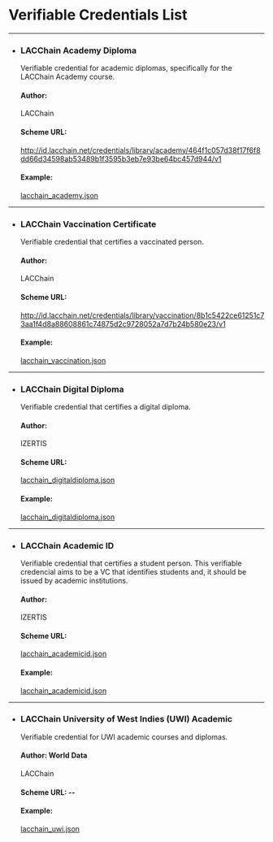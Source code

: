 # Verifiable Credentials List

---

- ### LACChain Academy Diploma
  Verifiable credential for academic diplomas, specifically for the LACChain Academy course.
  #### Author:
  LACChain
  #### Scheme URL:
  http://id.lacchain.net/credentials/library/academy/464f1c057d38f17f6f8dd66d34598ab53489b1f3595b3eb7e93be64bc457d944/v1
  #### Example:
  [lacchain_academy.json](./examples/lacchain_academy.json)

---

- ### LACChain Vaccination Certificate
  Verifiable credential that certifies a vaccinated person.
  #### Author:
  LACChain
  #### Scheme URL:
  http://id.lacchain.net/credentials/library/vaccination/8b1c5422ce61251c73aa1f4d8a88608861c74875d2c9728052a7d7b24b580e23/v1
  #### Example:
  [lacchain_vaccination.json](./examples/lacchain_vaccination.json)

---

- ### LACChain Digital Diploma
  Verifiable credential that certifies a digital diploma.
  #### Author:
  IZERTIS
  #### Scheme URL:
  [lacchain_digitaldiploma.json](./schemes/lacchain_digitaldiploma.json)
  #### Example:
  [lacchain_digitaldiploma.json](./examples/lacchain_digitaldiploma.json)

---

- ### LACChain Academic ID
  Verifiable credential that certifies a student person. This verifiable credencial aims to be a VC that identifies students and, it should be issued by academic institutions.
  #### Author:
  IZERTIS
  #### Scheme URL:
  [lacchain_academicid.json](./schemes/lacchain_academicid.json)
  #### Example:
  [lacchain_academicid.json](./examples/lacchain_academicid.json)

---

- ### LACChain University of West Indies (UWI) Academic
  Verifiable credential for UWI academic courses and diplomas.
  #### Author: World Data
  LACChain
  #### Scheme URL: --
  #### Example:
  [lacchain_uwi.json](./examples/lacchain_uwi.json)
